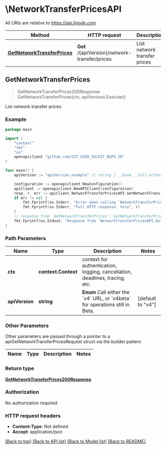 # \NetworkTransferPricesAPI

All URIs are relative to *https://api.linode.com*

Method | HTTP request | Description
------------- | ------------- | -------------
[**GetNetworkTransferPrices**](NetworkTransferPricesAPI.md#GetNetworkTransferPrices) | **Get** /{apiVersion}/network-transfer/prices | List network transfer prices



## GetNetworkTransferPrices

> GetNetworkTransferPrices200Response GetNetworkTransferPrices(ctx, apiVersion).Execute()

List network transfer prices



### Example

```go
package main

import (
	"context"
	"fmt"
	"os"
	openapiclient "github.com/GIT_USER_ID/GIT_REPO_ID"
)

func main() {
	apiVersion := "apiVersion_example" // string | __Enum__ Call either the `v4` URL, or `v4beta` for operations still in Beta. (default to "v4")

	configuration := openapiclient.NewConfiguration()
	apiClient := openapiclient.NewAPIClient(configuration)
	resp, r, err := apiClient.NetworkTransferPricesAPI.GetNetworkTransferPrices(context.Background(), apiVersion).Execute()
	if err != nil {
		fmt.Fprintf(os.Stderr, "Error when calling `NetworkTransferPricesAPI.GetNetworkTransferPrices``: %v\n", err)
		fmt.Fprintf(os.Stderr, "Full HTTP response: %v\n", r)
	}
	// response from `GetNetworkTransferPrices`: GetNetworkTransferPrices200Response
	fmt.Fprintf(os.Stdout, "Response from `NetworkTransferPricesAPI.GetNetworkTransferPrices`: %v\n", resp)
}
```

### Path Parameters


Name | Type | Description  | Notes
------------- | ------------- | ------------- | -------------
**ctx** | **context.Context** | context for authentication, logging, cancellation, deadlines, tracing, etc.
**apiVersion** | **string** | __Enum__ Call either the &#x60;v4&#x60; URL, or &#x60;v4beta&#x60; for operations still in Beta. | [default to &quot;v4&quot;]

### Other Parameters

Other parameters are passed through a pointer to a apiGetNetworkTransferPricesRequest struct via the builder pattern


Name | Type | Description  | Notes
------------- | ------------- | ------------- | -------------


### Return type

[**GetNetworkTransferPrices200Response**](GetNetworkTransferPrices200Response.md)

### Authorization

No authorization required

### HTTP request headers

- **Content-Type**: Not defined
- **Accept**: application/json

[[Back to top]](#) [[Back to API list]](../README.md#documentation-for-api-endpoints)
[[Back to Model list]](../README.md#documentation-for-models)
[[Back to README]](../README.md)

